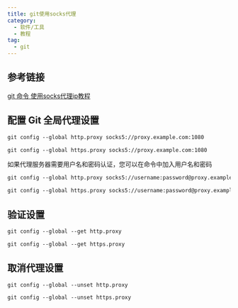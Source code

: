 ```yaml
---
title: git使用socks代理
category:
  - 软件/工具
  - 教程
tag:
  - git
---
```


## 参考链接

[git 命令 使用socks代理ip教程](https://baijiahao.baidu.com/s?id=1774286211377108594)

## 配置 Git 全局代理设置

```md
git config --global http.proxy socks5://proxy.example.com:1080

git config --global https.proxy socks5://proxy.example.com:1080
```

如果代理服务器需要用户名和密码认证，您可以在命令中加入用户名和密码

```md
git config --global http.proxy socks5://username:password@proxy.example.com:1080

git config --global https.proxy socks5://username:password@proxy.example.com:1080
```

## 验证设置

```md
git config --global --get http.proxy

git config --global --get https.proxy
```

## 取消代理设置

```md
git config --global --unset http.proxy

git config --global --unset https.proxy
```

